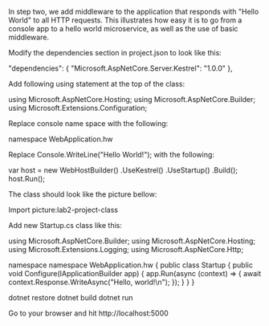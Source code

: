 In step two, we add middleware to the application that responds with "Hello World" to all HTTP requests. This illustrates how easy it is to go from a console app to a hello world microservice, as well as the use of basic middleware.

Modify the dependencies section in project.json to look like this:

  "dependencies": {
        "Microsoft.AspNetCore.Server.Kestrel": "1.0.0"
  },

  Add following using statement at the top of the class:

  using Microsoft.AspNetCore.Hosting;
  using Microsoft.AspNetCore.Builder;
  using Microsoft.Extensions.Configuration;
  
  Replace console name space with the following:
  
  namespace WebApplication.hw
  
  Replace Console.WriteLine("Hello World!"); with the following:

  var host = new WebHostBuilder()
 	     .UseKestrel()
 		 .UseStartup<Startup>()
 	     .Build();
  host.Run();
  
  The class should look like the picture bellow:

  <todo>    Import picture:lab2-project-class

Add new Startup.cs class like this:

using Microsoft.AspNetCore.Builder;
using Microsoft.AspNetCore.Hosting;
using Microsoft.Extensions.Logging;
using Microsoft.AspNetCore.Http;

namespace namespace WebApplication.hw {
    public class Startup
    {
        public void Configure(IApplicationBuilder app)
        {
            app.Run(async (context) =>
            {
                await context.Response.WriteAsync("Hello, world!\n");
            });
        }
    }
}

<walkthrough files created>
dotnet restore
<pulling down dependencies>
dotnet build
dotnet run

Go to your browser and hit http://localhost:5000
